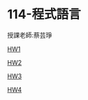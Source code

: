 # 114-程式語言
授課老師:蔡芸琤

[HW1](https://github.com/yu072333/114-/blob/main/hw1.ipynb)

[HW2](https://github.com/yu072333/114-/blob/main/%E7%A8%8B%E8%A8%ADHW2.ipynb)

[HW3](https://github.com/yu072333/114-/blob/main/%E7%A8%8B%E8%A8%ADHW3.ipynb)

[HW4](https://github.com/yu072333/114-/blob/main/%E7%A8%8B%E5%BC%8F%E8%AA%9E%E8%A8%80%E4%BD%9C%E6%A5%AD4.ipynb)
